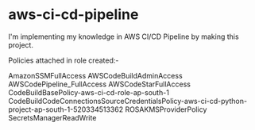 # aws-ci-cd-pipeline
I'm implementing my knowledge in AWS CI/CD Pipeline by making this project. 

Policies attached in role created:-

AmazonSSMFullAccess
AWSCodeBuildAdminAccess
AWSCodePipeline_FullAccess
AWSCodeStarFullAccess
CodeBuildBasePolicy-aws-ci-cd-role-ap-south-1
CodeBuildCodeConnectionsSourceCredentialsPolicy-aws-ci-cd-python-project-ap-south-1-520334513362
ROSAKMSProviderPolicy
SecretsManagerReadWrite
